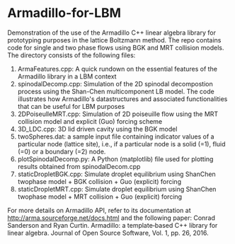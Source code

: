 # Armadillo-for-LBM
Demonstration of the use of the Armadillo C++ linear algebra library for prototyping purposes in the lattice Boltzmann method. The repo contains code for single and two phase flows using BGK and MRT collision models. 
The directory consists of the following files:
1. ArmaFeatures.cpp: A quick rundown on the essential features of the Armadillo library in a LBM context
2. spinodalDecomp.cpp: Simulation of the 2D spinodal decompostion process using the Shan-Chen multicomponent LB model. The code illustrates how Armadillo's datastructures and associated functionalities that can be useful for LBM purposes
3. 2DPoiseulleMRT.cpp: Simulation of 2D poiseuille flow using the MRT collision model and explicit (Guo) forcing scheme
4. 3D_LDC.cpp: 3D lid driven cavity using the BGK model
5. twoSpheres.dat: a sample input file containing indicator values of a particular node (lattice site), i.e., if a particular node is a solid (=1), fluid (=0) or a boundary (=2) node.
6. plotSpinodalDecomp.py: A Python (matplotlib) file used for plotting results obtained from spinodalDecom.cpp
7. staticDropletBGK.cpp: Simulate droplet equilibrium using ShanChen twophase model + BGK collision + Guo (explicit) forcing
8. staticDropletMRT.cpp: Simulate droplet equilibrium using ShanChen twophase model + MRT collision + Guo (explicit) forcing


For more details on Armadillo API, refer to its documentation at http://arma.sourceforge.net/docs.html and the following paper:
Conrad Sanderson and Ryan Curtin. Armadillo: a template‐based C++ library for linear algebra. Journal of Open Source Software, Vol. 1, pp. 26, 2016.
